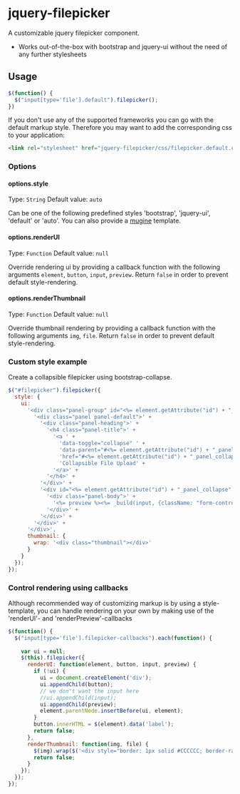 jquery-filepicker
=================

A customizable jquery filepicker component. 

* Works out-of-the-box with bootstrap and jquery-ui without the need of any further stylesheets

Usage
-----

```js
$(function() {
  $("input[type='file'].default").filepicker();
})
```

If you don't use any of the supported frameworks you can go with the default markup style. 
Therefore you may want to add the corresponding css to your application: 

```html
<link rel="stylesheet" href="jquery-filepicker/css/filepicker.default.css">
```


### Options

#### options.style
Type: `String`
Default value: `auto`

Can be one of the following predefined styles 'bootstrap', 'jquery-ui', 'default' or 'auto'. You can also provide a [mugine](http://github.com/rexblack/mugine.js) template.

#### options.renderUI
Type: `Function`
Default value: `null`

Override rendering ui by providing a callback function with the following arguments `element`, `button`, `input`, `preview`. Return `false` in order to prevent default style-rendering.

#### options.renderThumbnail
Type: `Function`
Default value: `null`

Override thumbnail rendering by providing a callback function with the following arguments `img`, `file`. Return `false` in order to prevent default style-rendering.


### Custom style example
Create a collapsible filepicker using bootstrap-collapse.

```js
$("#filepicker").filepicker({
  style: {
    ui: 
      '<div class="panel-group" id="<%= element.getAttribute("id") + "_panel_group" %>">' + 
        '<div class="panel panel-default">' + 
          '<div class="panel-heading">' + 
            '<h4 class="panel-title">' + 
              '<a ' + 
                'data-toggle="collapse" ' + 
                'data-parent="#<%= element.getAttribute("id") + "_panel_group" %>" ' + 
                'href="#<%= element.getAttribute("id") + "_panel_collapse" %>">' + 
                'Collapsible File Upload' + 
              '</a>' + 
            '</h4>' +
          '</div>' + 
          '<div id="<%= element.getAttribute("id") + "_panel_collapse" %>" class="panel-collapse collapse">' +
            '<div class="panel-body">' + 
              '<%= preview %><%= _build(input, {className: "form-control", placeholder: element.placeholder}) %>' + 
            '</div>' +
          '</div>' +  
        '</div>' + 
      '</div>', 
      thumbnail: {
        wrap: '<div class="thumbnail"></div>'
      }
    }
  });
});
```

### Control rendering using callbacks
Although recommended way of customizing markup is by using a style-template, you can handle rendering on your own by making use of the 'renderUI'- and 'renderPreview'-callbacks
      

```js
$(function() {
  $("input[type='file'].filepicker-callbacks").each(function() {
    
    var ui = null;
    $(this).filepicker({
      renderUI: function(element, button, input, preview) {
        if (!ui) {
          ui = document.createElement('div');
          ui.appendChild(button);
          // we don't want the input here
          //ui.appendChild(input);
          ui.appendChild(preview);
          element.parentNode.insertBefore(ui, element);
        }
        button.innerHTML = $(element).data('label');
        return false;
      }, 
      renderThumbnail: function(img, file) {
        $(img).wrap($('<div style="border: 1px solid #CCCCCC; border-radius: 4px; background: #F5F5F5; padding: 4px; margin: 4px 0;"></div>'));
        return false;
      }
    });
  });
});
```
   